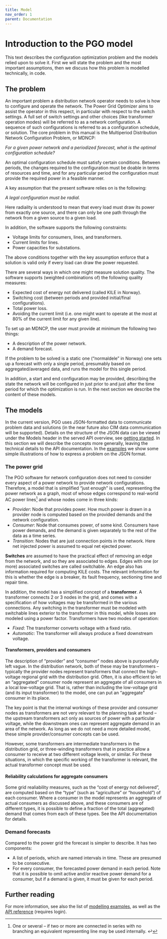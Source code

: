 ```yaml
---
title: Model
nav_order: 1
parent: Documentation
---
```


# Introduction to the PGO model
This text describes the configuration optimization problem and the models relied upon to solve it. First we will state the problem and the most important assumptions, then we discuss how this problem is modelled technically, in code.

## The problem
An important problem a distribution network operator needs to solve is how to configure and operate the network. The Power Grid Optimizer aims to assist the operator in this respect, in particular with respect to the switch settings. A full set of switch settings and other choices (like transformer operation modes) will be referred to as a network configuration. A sequence of such configurations is referred to as a configuration schedule, or solution. The core problem in this manual is the Multiperiod Distribution Network Configuration Problem, or MDNCP:

*For a given power network and a periodized forecast, what is the optimal configuration schedule?*

An optimal configuration schedule must satisfy certain conditions. Between periods, the changes required to the configuration must be doable in terms of resources and time, and for any particular period the configuration must provide the required power in a feasible manner.

A key assumption that the present software relies on is the following:

*A legal configuration must be radial.*

Here radiality is understood to mean that every load must draw its power from exactly one source, and there can only be one path through the network from a given source to a given load.

In addition, the software supports the following constraints:

 * Voltage limits for consumers, lines, and transformers.
 * Current limits for lines.
 * Power capacities for substations.

The above conditions together with the key assumption enforce that a solution is valid only if every load can draw the power requested.

There are several ways in which one might measure solution quality. The software supports (weighted combinations of) the following quality measures:

 * Expected cost of energy not delivered (called KILE in Norway).
 * Switching cost (between periods and provided initial/final configurations).
 * Total power loss.
 * Avoiding the current limit (i.e. one might want to operate at the most at 80% of the current limit for any given line).

To set up an MDNCP, the user must provide at minimum the following two things:

 * A description of the power network.
 * A demand forecast.

If the problem to be solved is a static one (“normaldele” in Norway) one sets up a forecast with only a single period, presumably based on aggregated/averaged data, and runs the model for this single period.

In addition, a start and end configuration may be provided, describing the state the network will be configured in just prior to and just after the time period for which the optimization is run. In the next section we describe the content of these models.

## The models


In the current version, PGO uses JSON-formatted data to communicate problem data and solutions (in the near future also CIM data communication will be supported). Details on the structure of the JSON data can be viewed under the Models header in the served API overview, see [getting started](api-getting.started.md). In this section we will describe the concepts more generally, leaving the technical details to the API documentation. In the [examples](modelling.md) we show some simple illustrations of how to express a problem on the JSON format.

### The power grid

The PGO software for network configuration does not need to consider every aspect of a power network to provide network configurations. Therefore, a model that is simplified “just enough” is used, representing the power network as a graph, most of whose edges correspond to real-world AC power lines[^1] and whose nodes come in three kinds:

 * *Provider*: Node that provides power. How much power is drawn in a provider node is computed based on the provided demands and the network configuration.
 * *Consumer*: Node that consumes power, of some kind. Consumers have power demands, and the demand is given separately to the rest of the data as a time series.
 * *Transition*: Nodes that are just connection points in the network. Here net injected power is assumed to equal net ejected power.

**Switches** are assumed to have the practical effect of removing an edge from the network, and so they are associated to edges. Edges with one (or more) associated switches are called switchable. An edge also has information required for computing KILE costs. The relevant information for this is whether the edge is a breaker, its fault frequency, sectioning time and repair time.

In addition, the model has a simplified concept of a **transformer**. A transformer connects 2 or 3 nodes in the grid, and comes with a specification of how voltages may be transformed in the various connections. Any switching in the transformer must be modeled with switchable lines exterior to the transformer in this model, while losses are modeled using a power factor. Transformers have two modes of operation:

 * *Fixed*: The transformer converts voltage with a fixed ratio.
 * *Automatic*: The transformer will always produce a fixed downstream voltage.

#### Transformers, providers and consumers


The description of “provider” and “consumer” nodes above is purposefully left vague. In the distribution network, both of these may be transformers – typically the provider nodes represent transformers that connect the high-voltage regional grid with the distribution grid. Often, it is also efficient to let an “aggregated” consumer node represent an aggregate of all consumers in a local low-voltage grid. That is, rather than including the low-voltage grid (and its input transformer) to the model, one can put an “aggregate” consumer in its place.

The key point is that the internal workings of these provider and consumer nodes as transformers are not very relevant to the planning task at hand – the upstream transformers act only as sources of power with a particular voltage, while the downstream ones can represent aggregate demand in an area of the network. As long as we do not need a more detailed model, these simple provider/consumer concepts can be used.

However, some transformers are intermediate transformers in the distribution grid, or three-winding transformers that in practice allow a consumer to receive at two different voltage levels, or similar. For these situations, in which the specific working of the transformer is relevant, the actual transformer concept must be used.

#### Reliability calculations for aggregate consumers


Some grid realiability measures, such as the “cost of energy not delivered”, are computed based on the “type” (such as “agriculture” or “household”) of each consumer. Where a consumer in the model represents an aggregate of actual consumers as discussed above, and these consumers are of different types, it is possible to define a fraction of the total (aggregated) demand that comes from each of these types. See the API documentation for details.

### Demand forecasts

Compared to the power grid the forecast is simpler to describe. It has two components:

 * A list of periods, which are named intervals in time. These are presumed to be consecutive.
 * For every consumer, the forecasted power demand in each period. Note that it is possible to omit active and/or reactive power demand for a consumer, but if a demand is given, it must be given for each period.

## Further reading

For more information, see also the list of [modelling examples](modelling.md), as well as the [API reference](https://pgosintef.azurewebsites.net/swagger/index.html) (requires login).

[^1]: One or several – if two or more are connected in series with no branching an equivalent representing line may be used internally. ↩

